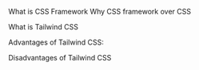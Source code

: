 What is CSS Framework
Why CSS framework over CSS

What is Tailwind CSS

Advantages of Tailwind CSS:

Disadvantages of Tailwind CSS
